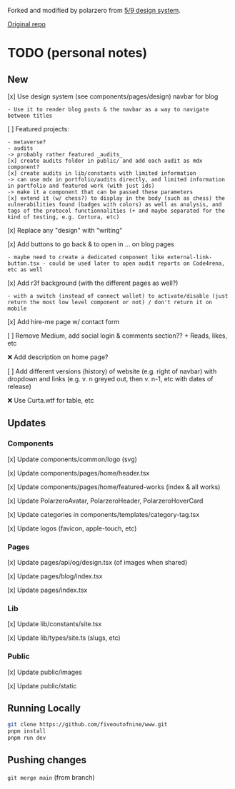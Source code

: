 Forked and modified by polarzero from [5/9 design system](https://fiveoutofnine.com).

[Original repo](https://github.com/fiveoutofnine/www)

<!-- (on commit 7029233ccdc727c73e0e2f1defcdb6ce19dc0872). -->

# TODO (personal notes)

## New

[x] Use design system (see components/pages/design) navbar for blog

    - Use it to render blog posts & the navbar as a way to navigate between titles

[ ] Featured projects:

    - metaverse?
    - audits
    -> probably rather featured _audits_
    [x] create audits folder in public/ and add each audit as mdx component?
    [x] create audits in lib/constants with limited information
    -> can use mdx in portfolio/audits directly, and limited information in portfolio and featured work (with just ids)
    -> make it a component that can be passed these parameters
    [x] extend it (w/ chess?) to display in the body (such as chess) the vulnerabilities found (badges with colors) as well as analysis, and tags of the protocol functionnalities (+ and maybe separated for the kind of testing, e.g. Certora, etc)

[x] Replace any "design" with "writing"

[x] Add buttons to go back & to open in ... on blog pages

    - maybe need to create a dedicated component like external-link-button.tsx - could be used later to open audit reports on Code4rena, etc as well

[x] Add r3f background (with the different pages as well?)

    - with a switch (instead of connect wallet) to activate/disable (just return the most low level component or not) / don't return it on mobile

[x] Add hire-me page w/ contact form

[ ] Remove Medium, add social login & comments section?? + Reads, likes, etc

❌ Add description on home page?

[ ] Add different versions (history) of website (e.g. right of navbar) with dropdown and links (e.g. v. n greyed out, then v. n-1, etc with dates of release)

❌ Use Curta.wtf for table, etc

## Updates

### Components

[x] Update components/common/logo (svg)

[x] Update components/pages/home/header.tsx

[x] Update components/pages/home/featured-works (index & all works)

[x] Update PolarzeroAvatar, PolarzeroHeader, PolarzeroHoverCard

[x] Update categories in components/templates/category-tag.tsx

[x] Update logos (favicon, apple-touch, etc)

### Pages

[x] Update pages/api/og/design.tsx (of images when shared)

[x] Update pages/blog/index.tsx

[x] Update pages/index.tsx

### Lib

[x] Update lib/constants/site.tsx

[x] Update lib/types/site.ts (slugs, etc)

### Public

[x] Update public/images

[x] Update public/static

## Running Locally

```sh
git clone https://github.com/fiveoutofnine/www.git
pnpm install
pnpm run dev
```

## Pushing changes

`git merge main` (from branch)
